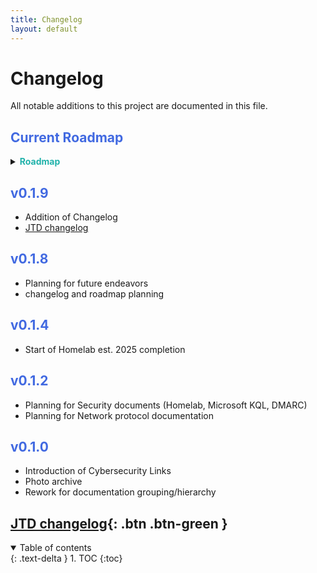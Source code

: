 ```yaml
---
title: Changelog
layout: default
---
```


# Changelog

All notable additions to this project are documented in this file.


## <span style="color: royalblue; font-weight: bold;">Current Roadmap</span>

<details markdown="block">
<summary> <span style="color: lightseagreen; font-weight: bold;">Roadmap</span> </summary>

### <span style="color: lightseagreen; font-weight: bold;">Home Lab Project</span>{: .btn .btn-lightblue }

- Finish and rework part 6 (Active Directory)
- Start Malware Analysis lab, Splunk setup, File transfer/malware analysis, video doc. 
- add SQL server? 

<details markdown="block">
<summary> <span style="color: lightseagreen; font-weight: bold;">Home Lab Future plans</span> </summary>

- plan migration to physical stack (build off LattePanda for Windows?, lepotato for Linux?)

- alternatively run Windows server off Dell Latitudes, Cheap thinkpad etc.

</details>

### <span style="color: lightseagreen; font-weight: bold;">Network Documentation</span>{: .btn .btn-lightblue }
- Create OSI model graphical rework, 3-way TCP handshake graphicals, IPV4/IPV6 documentation/graphics

- Revamp of Networking 101
 - add breakdown for VBox virtual adapters, Windows Network properties breakdown, pfSense walkthrough. 
 - order and organize folder


### <span style="color: lightseagreen; font-weight: bold;">IOC/IOA (indicator of compromise/attack) documentation</span>{: .btn .btn-lightblue }
- Create file, documentation overview, different OS ioc/ioa, 

###  <span style="color: lightseagreen; font-weight: bold;">Re-vamp of ChangeLog</span>{: .btn .btn-lightblue }
- breakdown of past additions and most notable docs.

</details>



## <span style="color: royalblue; font-weight: bold;">v0.1.9</span>
- Addition of Changelog
- [JTD changelog]

## <span style="color: royalblue; font-weight: bold;">v0.1.8</span>
- Planning for future endeavors
- changelog and roadmap planning

## <span style="color: royalblue; font-weight: bold;">v0.1.4</span>
- Start of Homelab est. 2025 completion 

## <span style="color: royalblue; font-weight: bold;">v0.1.2</span>
- Planning for Security documents (Homelab, Microsoft KQL, DMARC)
- Planning for Network protocol documentation 

## <span style="color: royalblue; font-weight: bold;">v0.1.0</span>
- Introduction of Cybersecurity Links
- Photo archive 
- Rework for documentation grouping/hierarchy

## [JTD changelog]{: .btn .btn-green }

<details open markdown="block">
  <summary>
    Table of contents
  </summary>
  {: .text-delta }
1. TOC
{:toc}
</details>


[JTD changelog]: https://just-the-docs.com/changelog/